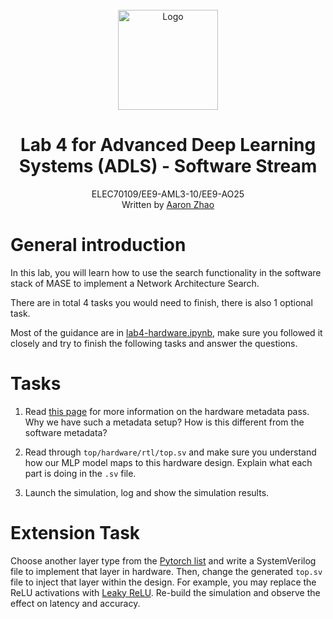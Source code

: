 <!-- # Lab 1 for Advanced Deep Learning Systems (ADLS ELEC70109/EE9-AML3-10/EE9-AO25) -->

<br />
<div align="center">
  <a href="https://deepwok.github.io/">
    <img src="../imgs/deepwok.png" alt="Logo" width="160" height="160">
  </a>

  <h1 align="center">Lab 4 for Advanced Deep Learning Systems (ADLS) - Software Stream</h1>

  <p align="center">
    ELEC70109/EE9-AML3-10/EE9-AO25
    <br />
		Written by
    <a href="https://aaron-zhao123.github.io/">Aaron Zhao </a>
  </p>
</div>

# General introduction

In this lab, you will learn how to use the search functionality in the software stack of MASE to implement a Network Architecture Search.

There are in total 4 tasks you would need to finish, there is also 1 optional task.

Most of the guidance are in [lab4-hardware.ipynb](./lab4-hardware.ipynb), make sure you followed it closely and try to finish the following tasks and answer the questions.

# Tasks

1. Read [this page](https://jianyicheng.github.io/mase-tools/modules/analysis/add_metadata.html#add-hardware-metadata-analysis-pass) for more information on the hardware metadata pass. Why we have such a metadata setup? How is this different from the software metadata?

2. Read through `top/hardware/rtl/top.sv` and make sure you understand how our MLP model maps to this hardware design. Explain what each part is doing in the `.sv` file.

3. Launch the simulation, log and show the simulation results.

# Extension Task

Choose another layer type from the [Pytorch list](https://pytorch.org/docs/stable/nn.html#non-linear-activations-weighted-sum-nonlinearity) and write a SystemVerilog file to implement that layer in hardware. Then, change the generated `top.sv` file to inject that layer within the design. For example, you may replace the ReLU activations with [Leaky ReLU](https://pytorch.org/docs/stable/generated/torch.nn.RReLU.html#torch.nn.RReLU). Re-build the simulation and observe the effect on latency and accuracy.